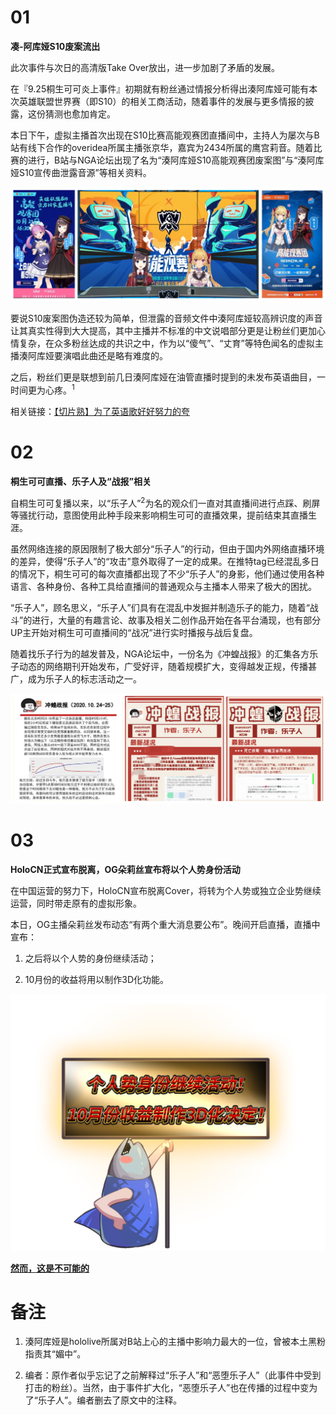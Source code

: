 # 01 

**凑-阿库娅S10废案流出**

此次事件与次日的高清版Take Over放出，进一步加剧了矛盾的发展。

在『9.25桐生可可炎上事件』初期就有粉丝通过情报分析得出湊阿库娅可能有本次英雄联盟世界赛（即S10）的相关工商活动，随着事件的发展与更多情报的披露，这份猜测也愈加肯定。

本日下午，虚拟主播首次出现在S10比赛高能观赛团直播间中，主持人为屡次与B站有线下合作的overidea所属主播张京华，嘉宾为2434所属的鹰宫莉音。随着比赛的进行，B站与NGA论坛出现了名为“湊阿库娅S10高能观赛团废案图”与“湊阿库娅S10宣传曲泄露音源”等相关资料。

![Bilibili S10](img-bilibili-s10.png)

要说S10废案图伪造还较为简单，但泄露的音频文件中湊阿库娅较高辨识度的声音让其真实性得到大大提高，其中主播并不标准的中文说唱部分更是让粉丝们更加心情复杂，在众多粉丝达成的共识之中，作为以“傻气”、“丈育”等特色闻名的虚拟主播湊阿库娅要演唱此曲还是略有难度的。

之后，粉丝们更是联想到前几日湊阿库娅在油管直播时提到的未发布英语曲目，一时间更为心疼。<sup>1</sup>

相关链接：[【切片熟】为了英语歌好好努力的夸](https://www.bilibili.com/video/BV1si4y1772d)

# 02 

**桐生可可直播、乐子人及“战报”相关**

自桐生可可复播以来，以“乐子人”<sup>2</sup>为名的观众们一直对其直播间进行点踩、刷屏等骚扰行动，意图使用此种手段来影响桐生可可的直播效果，提前结束其直播生涯。

虽然网络连接的原因限制了极大部分“乐子人”的行动，但由于国内外网络直播环境的差异，使得“乐子人”的“攻击”意外取得了一定的成果。在推特tag已经混乱多日的情况下，桐生可可的每次直播都出现了不少“乐子人”的身影，他们通过使用各种语言、各种身份、各种工具给直播间的普通观众与主播本人带来了极大的困扰。

“乐子人”，顾名思义，“乐子人”们具有在混乱中发掘并制造乐子的能力，随着“战斗”的进行，大量的有趣言论、故事及相关二创作品开始在各平台涌现，也有部分UP主开始对桐生可可直播间的“战况”进行实时播报与战后复盘。

随着找乐子行为的越发普及，NGA论坛中，一份名为《冲蝗战报》的汇集各方乐子动态的网络期刊开始发布，广受好评，随着规模扩大，变得越发正规，传播甚广，成为乐子人的标志活动之一。

![冲蝗战报](img-anti-coco-report.png)

# 03 

**HoloCN正式宣布脱离，OG朵莉丝宣布将以个人势身份活动**

在中国运营的努力下，HoloCN宣布脱离Cover，将转为个人势或独立企业势继续运营，同时带走原有的虚拟形象。

本日，OG主播朵莉丝发布动态“有两个重大消息要公布”。晚间开启直播，直播中宣布：

1. 之后将以个人势的身份继续活动；

2. 10月份的收益将用以制作3D化功能。

![一转个人势](img-holocn-convert.png)

[**然而，这是不可能的**](../20201027/README.md#02)

# 备注

1. 湊阿库娅是hololive所属对B站上心的主播中影响力最大的一位，曾被本土黑粉指责其“媚中”。

2. 编者：原作者似乎忘记了之前解释过“乐子人”和“恶堕乐子人”（此事件中受到打击的粉丝）。当然，由于事件扩大化，“恶堕乐子人”也在传播的过程中变为了“乐子人”。编者删去了原文中的注释。